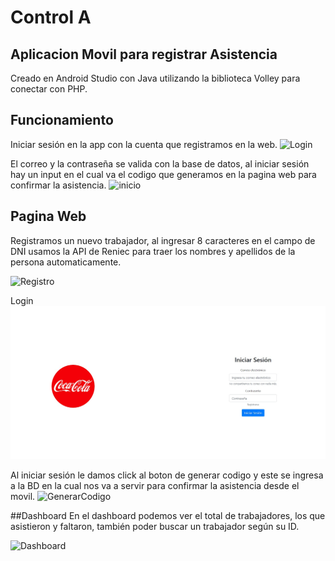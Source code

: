 # Control A
## Aplicacion Movil para registrar Asistencia

Creado en Android Studio con Java utilizando la biblioteca Volley para conectar con PHP.
## Funcionamiento
Iniciar sesión en la app con la cuenta que registramos en la web.
![Login](https://ibb.co/0FjqXzL)

El correo y la contraseña se valida con la base de datos, al iniciar sesión hay un input en el cual va el codigo que generamos en la pagina web para confirmar la asistencia.
![inicio](https://ibb.co/sbbwwzM)

## Pagina Web 
Registramos un nuevo trabajador, al ingresar 8 caracteres en el campo de DNI usamos la API de Reniec para traer los nombres y apellidos de la persona automaticamente.

![Registro](https://ibb.co/KyNhX6B)

Login
![Login](https://github.com/markox21/AsistenciaApp/blob/main/WhatsApp%20Image%202024-02-25%20at%201.58.00%20PM.jpeg)

Al iniciar sesión le damos click al boton de generar codigo y este se ingresa a la BD en la cual nos va a servir para confirmar la asistencia desde el movil.
![GenerarCodigo](https://ibb.co/pygQ3jw)

##Dashboard
En el dashboard podemos ver el total de trabajadores, los que asistieron y faltaron, también poder buscar un trabajador según su ID.

![Dashboard](https://ibb.co/mC8GXZX)
